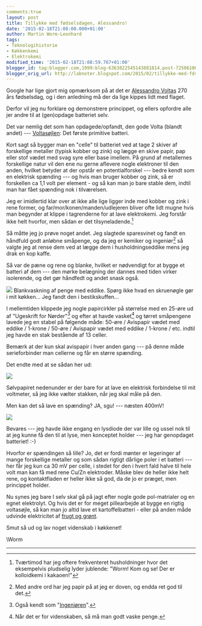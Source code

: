 ```yaml
---
comments:true
layout: post
title: Tillykke med fødselsdagen, Alessandro!
date: '2015-02-18T21:08:00.000+01:00'
author: Martin Worm-Leonhard
tags:
- Teknologihistorie
- Køkkenkemi
- Elektrokemi
modified_time: '2015-02-18T21:08:59.767+01:00'
blogger_id: tag:blogger.com,1999:blog-6363822545143881814.post-7250610089122107617
blogger_orig_url: http://labnoter.blogspot.com/2015/02/tillykke-med-fdselsdagen-alessandro.html
---
```


Google har lige gjort mig opmærksom på at det er [Alessandro
Voltas](http://da.wikipedia.org/wiki/Alessandro_Volta) 270 års
fødselsdag, og i den anledning må der da lige kippes lidt med flaget.

Derfor vil jeg nu forklare og demonstrere princippet, og ellers opfordre
alle jer andre til at (gen)opdage batteriet selv.

Det var nemlig det som han opdagede/opfandt, den gode Volta (blandt
andet) --- [Voltasøjlen](http://da.wikipedia.org/wiki/Voltas%C3%B8jle):
Det første primitive batteri.

Kort sagt så bygger man en "celle" til batteriet ved at tage 2
skiver af forskellige metaller (typisk kobber og zink) og lægge en skive
papir, pap eller stof vædet med svag syre eller base imellem. På grund
af metallernes forskellige natur vil den ene nu gerne aflevere nogle
elektroner til den anden, hvilket betyder at der opstår en
potentialforskel --- bedre kendt som en elektrisk spænding --- og hvis man
bruger kobber og zink, så er forskellen ca 1,1 volt per element - og så
kan man jo bare stable dem, indtil man har fået spænding nok i
tilværelsen.

Jeg er imidlertid klar over at ikke alle lige ligger inde med kobber og
zink i rene former, og far/mor/konen/manden/udlejeren bliver ofte lidt
mugne hvis man begynder at klippe i tagrenderne for at lave elektrokemi.
Jeg forstår ikke helt hvorfor, men sådan er det tilsyneladende.[^0]

Så måtte jeg jo prøve noget andet. Jeg slagtede sparesvinet og fandt en
håndfuld godt anløbne småpenge, og da jeg er kemiker og ingeniør[^1] så
valgte jeg at rense dem ved at lægge dem i husholdningseddike mens jeg
drak en kop kaffe. 

Så var de pæne og rene og blanke, hvilket er
nødvendigt for at bygge et batteri af dem --- den mørke belægning der
dannes med tiden virker isolerende, og det gør håndfedt og andet snask
også.

[![]({{site.url}}/images/-3hmtA1fLyyk/VOTslzIYr0I/AAAAAAAACpc/SQUVq6dJi94/s1600/2015-02-18%2B20.34.50.jpg)]({{site.url}}/images/-3hmtA1fLyyk/VOTslzIYr0I/AAAAAAAACpc/SQUVq6dJi94/s1600/2015-02-18%2B20.34.50.jpg)
Blankvaskning af penge med eddike. 
Spørg ikke hvad en skruenøgle gør i mit køkken... Jeg fandt den i bestikskuffen...

I mellemtiden klippede jeg nogle papircirkler på størrelse med en 25-øre
ud af "Ugeskrift for Nørder"[^2] og efter at havde vasket[^3] og
tørret småpengene lavede jeg en stabel på følgende måde: 50-øre /
Avispapir vædet med eddike / 1-krone / 50-øre / Avispapir vædet med
eddike / 1-krone / etc. indtil jeg havde en stak bestående af 13
celler.

Bemærk at der kun skal avispapir i hver anden gang --- på denne måde
serieforbinder man cellerne og får en større spænding.

Det endte med at se sådan her ud:

[![]({{site.url}}/images/-li0WYLy061c/VOTtUKK0yxI/AAAAAAAACpk/cO4NyzGXmRg/s1600/2015-02-18%2B20.18.28.jpg)]({{site.url}}/images/-li0WYLy061c/VOTtUKK0yxI/AAAAAAAACpk/cO4NyzGXmRg/s1600/2015-02-18%2B20.18.28.jpg)

Sølvpapiret nedenunder er der bare for at lave en elektrisk forbindelse
til mit voltmeter, så jeg ikke vælter stakken, når jeg skal måle på
den.

Men kan det så lave en spænding? JA, sgu! --- næsten 400mV!

[![]({{site.url}}/images/-IFpS4ZkXRZs/VOTtqoIZuzI/AAAAAAAACps/g6FFSOuMCsE/s1600/2015-02-18%2B20.19.00.jpg)]({{site.url}}/images/-IFpS4ZkXRZs/VOTtqoIZuzI/AAAAAAAACps/g6FFSOuMCsE/s1600/2015-02-18%2B20.19.00.jpg)

Bevares --- jeg havde ikke engang en lysdiode der var lille og ussel nok
til at jeg kunne få den til at lyse, men konceptet holder --- jeg har
genopdaget batteriet! :-)

Hvorfor er spændingen så lille? Jo, det er fordi mønter er legeringer af
mange forskellige metaller og som sådan rigtigt dårlige poler i et
batteri --- her får jeg kun ca 30 mV per celle, i stedet for den i hvert
fald halve til hele volt man kan få med rene Cu/Zn elektroder. Måske
blev de heller ikke helt rene, og kontaktfladen er heller ikke så god,
da de jo er præget, men princippet holder.

Nu synes jeg bare I selv skal gå på jagt efter nogle gode pol-matrialer
og en egnet elektrolyt. Og hvis det er for meget pillearbejde at bygge
en rigtig voltasøjle, så kan man jo altid lave et kartoffelbatteri -
eller på anden måde udvinde elektricitet af [frugt og
grønt](http://en.wikipedia.org/wiki/Lemon_battery).

Smut så ud og lav noget videnskab i køkkenet!

\\Worm

------------------------------------------------------------------------

[^0]: Tværtimod har jeg oftere frekventeret husholdninger hvor det
    eksempelvis pludselig lyder jublende: "Worm! Kom og se! Der er
    kolloidkemi i kakaoen!"

[^1]: Med andre ord har jeg papir på at jeg er doven, og endda ret god
    til det.

[^2]: Også kendt som "[Ingeniøren](http://www.ing.dk/)".

[^3]: Når det er for videnskaben, så må man godt vaske penge.
